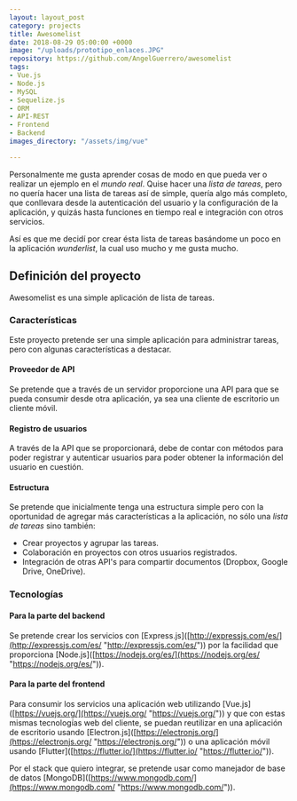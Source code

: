 ```yaml
---
layout: layout_post
category: projects
title: Awesomelist
date: 2018-08-29 05:00:00 +0000
image: "/uploads/prototipo_enlaces.JPG"
repository: https://github.com/AngelGuerrero/awesomelist
tags:
- Vue.js
- Node.js
- MySQL
- Sequelize.js
- ORM
- API-REST
- Frontend
- Backend
images_directory: "/assets/img/vue"

---
```

Personalmente me gusta aprender cosas de modo en que pueda ver o realizar un ejemplo en el _mundo real_. Quise hacer una _lista de tareas_, pero no quería hacer una lista de tareas así de simple, quería algo más completo, que conllevara desde la autenticación del usuario y la configuración de la aplicación, y quizás hasta funciones en tiempo real e integración con otros servicios.

Así es que me decidí por crear ésta lista de tareas basándome un poco en la aplicación _wunderlist_, la cual uso mucho y me gusta mucho.

## Definición del proyecto

Awesomelist es una simple aplicación de lista de tareas.

### Características

Este proyecto pretende ser una simple aplicación para administrar tareas, pero con algunas características a destacar.

#### Proveedor de API

Se pretende que a través de un servidor proporcione una API para que se pueda consumir desde otra aplicación, ya sea una cliente de escritorio un cliente móvil.

#### Registro de usuarios

A través de la API que se proporcionará, debe de contar con métodos para poder registrar y autenticar usuarios para poder obtener la información del usuario en cuestión.

#### Estructura

Se pretende que inicialmente tenga una estructura simple pero con la oportunidad de agregar más características a la aplicación, no sólo una _lista de tareas_ sino también:

* Crear proyectos y agrupar las tareas.
* Colaboración en proyectos con otros usuarios registrados.
* Integración de otras API's para compartir documentos (Dropbox, Google Drive, OneDrive).

### Tecnologías

#### Para la parte del backend

Se pretende crear los servicios con \[Express.js\]([http://expressjs.com/es/](http://expressjs.com/es/ "http://expressjs.com/es/")) por la facilidad que proporciona \[Node.js\]([https://nodejs.org/es/](https://nodejs.org/es/ "https://nodejs.org/es/")).

#### Para la parte del frontend

Para consumir los servicios una aplicación web utilizando \[Vue.js\]([https://vuejs.org/](https://vuejs.org/ "https://vuejs.org/")) y que con estas mismas tecnologías web del cliente, se puedan reutilizar en una aplicación de escritorio usando \[Electron.js\]([https://electronjs.org/](https://electronjs.org/ "https://electronjs.org/")) o una aplicación móvil usando \[Flutter\]([https://flutter.io/](https://flutter.io/ "https://flutter.io/")).

Por el stack que quiero integrar, se pretende usar como manejador de base de datos \[MongoDB\]([https://www.mongodb.com/](https://www.mongodb.com/ "https://www.mongodb.com/")).